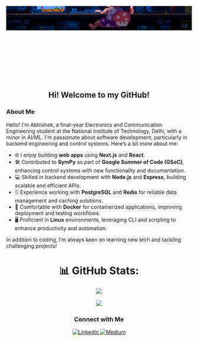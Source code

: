 <div align="center">

  <!-- Profile image -->
  <div style="width: 100%; height: 200px; overflow: hidden;">
    <img src="https://raw.githubusercontent.com/abhiphile/abhiphile/main/mario-gif.gif" style="width: 100%; margin-top: -50px;">
  </div>

  ## Hi! Welcome to my GitHub!

</div>


### About Me

Hello! I'm Abhishek, a final-year Electronics and Communication Engineering student at the National Institute of Technology, Delhi, with a minor in AI/ML. I'm passionate about software development, particularly in backend engineering and control systems. Here’s a bit more about me:

- 🌐 I enjoy building **web apps** using **Next.js** and **React**.
- 🛠️ Contributed to **SymPy** as part of **Google Summer of Code (GSoC)**, enhancing control systems with new functionality and documentation.
- 💻 Skilled in backend development with **Node.js** and **Express**, building scalable and efficient APIs.
- 🗄️ Experience working with **PostgreSQL** and **Redis** for reliable data management and caching solutions.
- 🐳 Comfortable with **Docker** for containerized applications, improving deployment and testing workflows.
- 🖥️ Proficient in **Linux** environments, leveraging CLI and scripting to enhance productivity and automation.

In addition to coding, I’m always keen on learning new tech and tackling challenging projects!


<div align="center">

  <!-- Most Used Languages -->
# 📊 GitHub Stats:
![](https://github-readme-stats.vercel.app/api?username=abhiphile&theme=dark&hide_border=false&include_all_commits=true&count_private=true)<br/>

  <!-- GitHub Activity Graph -->
  ![](https://nirzak-streak-stats.vercel.app/?user=abhiphile&theme=dark&hide_border=false)<br/>

  ### Connect with Me

  <div>
    <a href="https://linkedin.com/in/abhishek-kumar-nitdelhi">
      <img src="https://img.shields.io/badge/LinkedIn-%230077B5.svg?logo=linkedin&logoColor=white" alt="LinkedIn">
    </a>
    <a href="https://medium.com/@krabhishek_">
      <img src="https://img.shields.io/badge/Medium-12100E?logo=medium&logoColor=white" alt="Medium">
    </a>
  </div>

</div>
